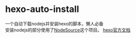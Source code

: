 # hexo-auto-install  
一个自动下载nodejs并安装hexo的脚本，懒人必备  
安装nodejs的部分使用了[NodeSource](https://github.com/nodesource/distributions)这个项目。
[hexo官方文档](https://hexo.io/zh-cn/docs/)
